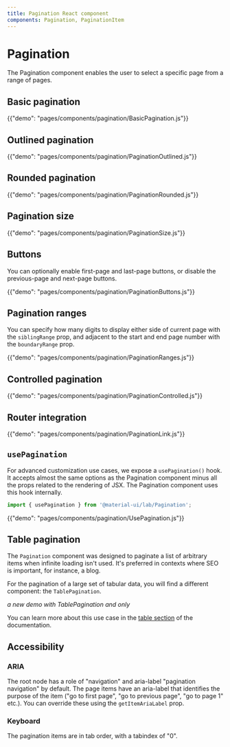 ```yaml
---
title: Pagination React component
components: Pagination, PaginationItem
---
```


# Pagination

<p class="description">The Pagination component enables the user to select a specific page from a range of pages.</p>

## Basic pagination

{{"demo": "pages/components/pagination/BasicPagination.js"}}

## Outlined pagination

{{"demo": "pages/components/pagination/PaginationOutlined.js"}}

## Rounded pagination

{{"demo": "pages/components/pagination/PaginationRounded.js"}}

## Pagination size

{{"demo": "pages/components/pagination/PaginationSize.js"}}

## Buttons

You can optionally enable first-page and last-page buttons, or disable the previous-page and next-page buttons.

{{"demo": "pages/components/pagination/PaginationButtons.js"}}

## Pagination ranges

You can specify how many digits to display either side of current page with the `siblingRange` prop, and adjacent to the start and end page number with the `boundaryRange` prop.

{{"demo": "pages/components/pagination/PaginationRanges.js"}}

## Controlled pagination

{{"demo": "pages/components/pagination/PaginationControlled.js"}}

## Router integration

{{"demo": "pages/components/pagination/PaginationLink.js"}}

## `usePagination`

For advanced customization use cases, we expose a `usePagination()` hook.
It accepts almost the same options as the Pagination component minus all the props
related to the rendering of JSX.
The Pagination component uses this hook internally.

```jsx
import { usePagination } from '@material-ui/lab/Pagination';
```

{{"demo": "pages/components/pagination/UsePagination.js"}}

## Table pagination

The `Pagination` component was designed to paginate a list of arbitrary items when infinite loading isn't used.
It's preferred in contexts where SEO is important, for instance, a blog.

For the pagination of a large set of tabular data, you will find a different component: the `TablePagination`.

*a new demo with TablePagination and only*

You can learn more about this use case in the [table section](https://material-ui.com/components/tables/#custom-pagination-options) of the documentation.


## Accessibility

### ARIA

The root node has a role of "navigation" and aria-label "pagination navigation" by default. The page items have an aria-label that identifies the purpose of the item ("go to first page", "go to previous page", "go to page 1" etc.). You can override these using the `getItemAriaLabel` prop.

### Keyboard

The pagination items are in tab order, with a tabindex of "0".
